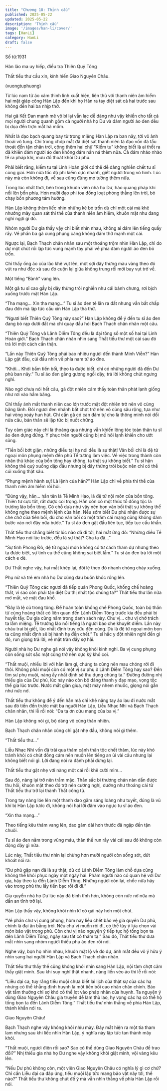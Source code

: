 ```yaml
---
title: "Chương 18: Thỉnh cầu"
published: 2025-05-22
updated: 2025-05-22
description: 'Thỉnh cầu'
image: '/images/han-li/cover/'
tags: [HanLi]
category: HanLi
draft: false
---
```


Số từ:1931  




Hàn lão ma uy hiếp, điều tra Thiên Quỷ Tông

Thất tiểu thư cầu xin, kính hiến Giao Nguyên Châu.

(vuongtuphuong)





Từ lúc nam tử áo xám thình lình xuất hiện, liên thủ với thanh niên âm hiểm hai mặt giáp công Hàn Lập đến khi họ Hàn ra tay diệt sát cả hai trước sau không đến hai ba nhịp thở.

Hai gã Kết Đan mạnh mẽ vô bì lại vẫn lạc dễ dàng như vậy khiến cho tất cả mọi người chung quanh gồm cả người nhà họ Dư và đám người áo đen đều bị dọa đến trợn mắt há mồm.

Nhất là đạo bạch quang bay từ trong miệng Hàn Lập ra ban nãy, tới vô ảnh thoái vô tung. Chỉ trong chớp mắt đã diệt sát thanh niên tà đạo vốn đã tẩu thoát đến tận chân trời, cộng thêm hai chữ “Kiếm tu” không biết là ai thốt ra đã khiến đám người áo đen không dám nấn ná thêm nữa. Cả đám nháo nhào tế ra pháp khí, mưu đồ thoát khỏi Dư phủ.

Phải biết rằng, kiếm tu tại Linh Hoàn giới có thể dễ dàng nghiền chết tu sĩ cùng giai. Hơn nữa tốc độ phi kiếm cực nhanh, giết người trong vô hình. Lúc này mà còn không đi, về sau cũng đừng mơ tưởng thêm nữa.

Trong lúc nhất thời, bên trong khuôn viên nhà họ Dư, hào quang pháp khí nổi lên bốn phía. Hơn mười đạo phi toa đồng loạt phóng thẳng lên trời, bỏ chạy bốn phương tám hướng.

Hàn Lập không thèm liếc nhìn những kẻ bỏ trốn dù chỉ một cái mà khẽ nhướng mày quan sát thi thể của thanh niên âm hiểm, khuôn mặt như đang nghĩ ngợi gì đó.

Nhóm người Dư gia thấy vậy chỉ biết nhìn nhau, không ai dám lên tiếng quấy rầy. Về phần ba gã cung phụng càng không dám thở mạnh một cái.

Ngược lại, Bạch Thạch chân nhân sau một thoáng trộm nhìn Hàn Lập, chỉ do dự một chút rồi lập tức vung mạnh tay phải về phía đám người áo đen bỏ trốn.

Chỉ thấy ống áo của lão khẽ vụt lên, một sợi dây thừng màu vàng theo đó vút ra như độc xà sau đó cuộn lại giữa không trung rồi mới bay vụt trở về.

Một tiếng “Bành” vang lên.

Một gã tu sĩ cao gầy bị dây thừng trói nghiến như cái bánh chưng, rơi bịch xuống trước mặt Hàn Lập.

“Tha mạng… Xin tha mạng…” Tu sĩ áo đen té lăn ra đất nhưng vẫn bất chấp đau đớn mà lập tức cầu xin Hàn Lập tha thứ.

“Ngươi biết Thiên Quỷ Tông này sao?” Hàn Lập không để ý đến tu sĩ áo đen đang bò rạp dưới đất mà chỉ quay đầu hỏi Bạch Thạch chân nhân một câu.

“Thiên Quỷ Tông và Lãnh Diễm Tông đều là đại tông số một số hai tại Linh Hoàn giới.” Bạch Thạch chân nhân nhìn sang Thất tiểu thư một cái sau đó trả lời một cách cẩn thận.

“Lần này Thiên Quỷ Tông phái bao nhiêu người đến thành Minh Viễn?” Hàn Lập gật đầu, cúi đầu nhìn về phía nam tử áo đne.

“Khởi… Khởi bẩm tiền bối, theo ta được biết, chỉ có những người đã đến Dư phủ ban nãy.” Tu sĩ áo đen gắng gượng ngồi dậy, trả lời không chút ngưng nghỉ.

Nào ngờ chưa nói hết câu, gã đột nhiên cảm thấy toàn thân phát lạnh giống như rơi vào hầm băng.

Chỉ thấy ánh mắt thanh niên cao lớn trước mặt đột nhiên trở nên vô cùng băng lãnh. Đôi ngươi đen nhánh bất chợt trở nên vô cùng sâu rộng, tựa như hai vòng xoáy hun hút. Chỉ cần gã có can đảm tự cho là thông minh nói dối nửa câu, bản thân sẽ lập tức bị nuốt chửng.

Tuy cảm giác này chỉ là thoáng qua nhưng vẫn khiến lông tóc toàn thân tu sĩ áo đen dựng đứng. Y phục trên người cũng bị mồ hôi lạnh khiến cho ướt sũng.

“Tiền bối bớt giận, những điều tại hạ nói đều là sự thật! Vãn bối chỉ là đệ tử ngoại môn phụng mệnh đến phủ Tể tướng làm việc. Về việc trong thành còn nhân thủ khác của bổn tông hay không, ta thật sự không biết.” Tu sĩ hận không thể quỳ xuống dập đầu nhưng bị dây thừng trói buộc nên chỉ có thể cúi xuống thật sâu.

“Phụng mệnh hành sự! Là lệnh của hắn?” Hàn Lập chỉ về phía thi thể của thanh niên âm hiểm rồi hỏi.

“Đúng vậy, hắn… hắn tên là Tề Minh Hạo, là đệ tử nội môn của bổn tông. Thiên tư cực tốt, rất được coi trọng. Hắn còn có một thúc tổ đồng tộc là trưởng lão bổn tông. Có chỗ dựa như vậy nên bọn vãn bối thật sự không thể không nghe theo mệnh lệnh của hắn. Nếu sớm biết Dư phủ nhận được sự che chở của tiền bổi, dù cho vãn bối có một trăm cái mạng cũng không dám bước vào nơi đây nửa bước.” Tu sĩ áo đen gật đầu liên tục, tiếp tục cầu khẩn.

Thất tiểu thư chẳng biết từ lúc nào đã đi tới, hai mắt ửng đỏ: “Những điều Tề Minh Hạo nói lúc trước, đều là sự thât? Cha ta đã…”

“Sự tình Phong Đô, đệ tử ngoại môn không có tư cách tham dự nhưng theo ta được biệt, sự tình cụ thể cũng không sai biệt lắm.” Tu sĩ áo đen trả lời một cách e dè.

Dư Thất nghe vậy, hai mắt khép lại, đôi lệ theo đó nhanh chóng chảy xuống.

Phụ nữ và trẻ em nhà họ Dư cũng đau buồn khóc rống lên.

“Thiên Quỷ Tông các ngươi đã tiếp quản Phong Quốc, khống chế hoàng thất, vì sao còn phải tận diệt Dư thị nhất tộc chúng ta?” Thất tiểu thư lần nữa mở mắt, vẻ mặt đau khổ.

“Đây là lệ cũ trong tông. Để hoàn toàn khống chế Phong Quốc, toàn bộ thần tử cùng hoàng thất có liên quan đến Lãnh Diễm Tông trước kia đều phải bị huyết tẩy. Dư gia cũng nằm trong danh sách này. Chư vị… chư vị chớ trách ta lắm miệng. Tề trưởng lão nổi tiếng là người bao che khuyết điểm. Lần này cháu trai bị giết, lão nhất định truy cứu đến cùng. Dù là đệ tử ngoại môn bọn ta cũng nhất định sẽ bị hành hạ đến chết.” Tu sĩ hắc y đột nhiên nghĩ đến gì đó, run giọng trả lời, vẻ mặt tràn đầy sợ hãi.

Người nhà họ Dư nghe gã nói vậy không khỏi kinh nghi. Ba vị cung phụng còn sống sót sắc mặt cũng trở nên cực kỳ khó coi.

“Thất muội, nhiều lời với hắn làm gì, chúng ta cũng nên mau chóng rời đi thôi. Không phải muội còn có một vị sư phụ ở Lãnh Diễm Tông hay sao? Đến tìm sư phụ muội, nàng ấy nhất định sẽ thu dụng chúng ta.” Đường đường nhị thiếu gia của Dư phủ, lúc này nào còn bộ dáng thanh y đạo mạo, vọng tộc thế gia lúc trước. Nước mắt giàn giụa, mặt mày nhem nhuốc, giọng nói gần như nức nở.

Thất tiểu thư không để ý đến hắn mà chỉ khẽ nâng tay áo lau đi nước mắt sau đó tiến đến trước mặt ba người Hàn Lập, Liễu Nhạc Nhi và Bạch Thạch chân nhân, thi lễ rồi nói: “Đa tạ ơn cứu mạng của ba vị.”

Hàn Lập không nói gì, bộ dáng vô cùng thản nhiên.

Bạch Thạch chân nhân cũng chỉ gật nhẹ đầu, không nói gì thêm.

“Thất tiểu thư…”

Liễu Nhạc Nhi vốn đã trải qua thảm cảnh thân tộc chết thảm, lúc này khó tránh khỏi có chút đồng cảm nên muốn lên tiếng an ủi vài câu nhưng lại không biết nói gì. Lời đang nói ra đành phải dừng lại.

Thất tiểu thư gật nhẹ với nàng một cái rồi khẽ cười mỉm...

Sau đó, nàng lại trở nên trầm mặc. Thần sắc bi thương chán nản dần được thu hồi, khuôn mặt theo đó trở nên cương nghị, dường như thoáng cái từ Thất tiểu thư trở lại thành Thất công tử.

Trong tay nàng lóe lên một thanh dao găm sáng loáng như tuyết, đúng là vũ khí bị Hàn Lập tước đi, không nói hai lời đâm vào ngực tu sĩ áo đen.

“Xin tha mạng…”

Theo tiếng kêu thảm vang lên, dao găm dài hơn thước đã ngập đến tận chuôi.

Tu sĩ áo đen nằm trong vũng máu, thân thể run rẩy vài cái sau đó không còn động đậy gì nữa.

Lúc này, Thất tiểu thư nhìn lại chừng hơn mười người còn sống sót, dứt khoát nói ra:

“Dư phủ gặp nạn đã là sự thật, dù có Lãnh Diễm Tông làm chỗ dựa cũng không thể khôi phục ngày một ngày hai. Phàm người nào có quan hệ với Dư gia, hãy theo ta đến Lãnh Diễm Tông. Những người còn lại, chốc nữa hãy vào trong phủ thu lấy tiền bạc rồi đi đi.”

Gia quyến nhà họ Dư lúc này đã bình tĩnh hơn, không còn nức nở nữa mà dần an tĩnh trở lại.

Hàn Lập thấy vậy, không khỏi nhìn kĩ cô gái này hơn một chút.

“Về phần chư vị cung phụng, hôm nay liều chết bảo vệ gia quyến Dư phủ, chính là đại ân bằng trời. Nếu chư vị muốn rời đi, có thể tùy ý lựa chọn vài món bảo vật trong phủ. Còn chư vị nào nguyện ý tiếp tục hộ tống bọn ta đến Lãnh Diễm Tông, ngày sau tất có thâm tạ.” Sau đó, Thất tiểu thư đưa mắt nhìn sang nhóm người thiếu phụ áo đen rồi nói.

Nghe vậy, bọn họ nhìn nhau, khuôn mặt lộ vẻ do dự, ánh mắt đều vô ý hữu ý nhìn sang hai người Hàn Lập và Bạch Thạch chân nhân.

Thất tiểu thư thấy thế cũng không khỏi nhìn sang Hàn Lập, nội tâm chợt cảm thấy giật mình. Sau khi suy nghĩ thật nhanh, nàng liền véo áo thi lễ rồi nói:

“Liễu đại ca, tuy rằng tiểu muội chưa biết lai lịch của thật sự của các hạ nhưng có thể khẳng định huynh là một tiền bối cao nhân chân chính. Bảo vật tầm thường chỉ sợ khó có thể lọt vào pháp nhãn của huynh. Ta nguyện ý dùng Giao Nguyên Châu gia truyền để làm thù lao, hy vọng các hạ có thể hộ tống bọn ta đến Lãnh Diễm Tông.” Thất tiểu thư nhìn thẳng về phía Hàn Lập, thành khẩn nói ra.

Giao Nguyên Châu!

Bạch Thạch nghe vậy không khỏi nhíu mày. Đáy mắt hiện ra một tia tham lam nhưng sau khi liếc nhìn Hàn Lập, ý nghĩa này lập tức tan thành mây khói.

“Thất muội, ngươi điên rồi sao? Sao có thể dùng Giao Nguyên Châu để trao đổi?” Nhị thiếu gia nhà họ Dư nghe vậy không khỏi giật mình, vội vàng kêu lên.

“Nếu Dư phủ không còn, một viên Giao Nguyên Châu có nghĩa lý gì cơ chứ? Chỉ cần Liễu đại ca đáp ứng, tiểu muội lập tức mang bảo vật này tới, thế nào?” Thất tiểu thư không chút để ý mà vẫn nhìn thẳng về phía Hàn Lập rồi nói.
